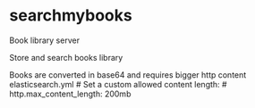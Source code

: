 # searchmybooks
Book library server

Store and search books library

Books are converted in base64 and requires bigger http content
elasticsearch.yml
    # Set a custom allowed content length:
    # 
    http.max_content_length: 200mb